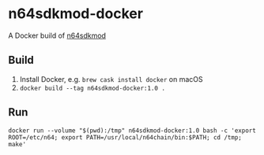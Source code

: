 # n64sdkmod-docker

A Docker build of [n64sdkmod](https://github.com/CrashOveride95/n64sdkmod)

## Build

1. Install Docker, e.g. `brew cask install docker` on macOS
2. `docker build --tag n64sdkmod-docker:1.0 .`

## Run

`docker run --volume "$(pwd):/tmp" n64sdkmod-docker:1.0 bash -c 'export ROOT=/etc/n64; export PATH=/usr/local/n64chain/bin:$PATH; cd /tmp; make'`
